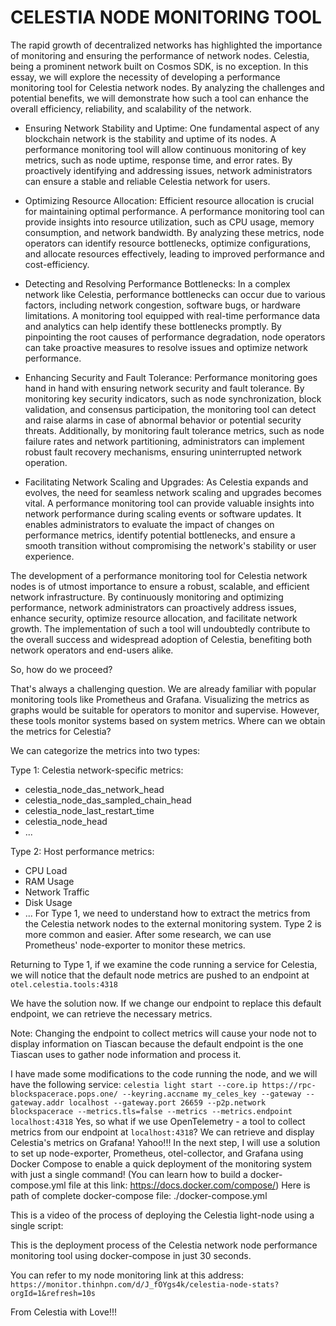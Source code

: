 # CELESTIA NODE MONITORING TOOL

The rapid growth of decentralized networks has highlighted the importance of monitoring and ensuring the performance of network nodes. Celestia, being a prominent network built on Cosmos SDK, is no exception. In this essay, we will explore the necessity of developing a performance monitoring tool for Celestia network nodes. By analyzing the challenges and potential benefits, we will demonstrate how such a tool can enhance the overall efficiency, reliability, and scalability of the network.

 * Ensuring Network Stability and Uptime:
One fundamental aspect of any blockchain network is the stability and uptime of its nodes. A performance monitoring tool will allow continuous monitoring of key metrics, such as node uptime, response time, and error rates. By proactively identifying and addressing issues, network administrators can ensure a stable and reliable Celestia network for users.

 * Optimizing Resource Allocation:
Efficient resource allocation is crucial for maintaining optimal performance. A performance monitoring tool can provide insights into resource utilization, such as CPU usage, memory consumption, and network bandwidth. By analyzing these metrics, node operators can identify resource bottlenecks, optimize configurations, and allocate resources effectively, leading to improved performance and cost-efficiency.

 * Detecting and Resolving Performance Bottlenecks:
In a complex network like Celestia, performance bottlenecks can occur due to various factors, including network congestion, software bugs, or hardware limitations. A monitoring tool equipped with real-time performance data and analytics can help identify these bottlenecks promptly. By pinpointing the root causes of performance degradation, node operators can take proactive measures to resolve issues and optimize network performance.

 * Enhancing Security and Fault Tolerance:
Performance monitoring goes hand in hand with ensuring network security and fault tolerance. By monitoring key security indicators, such as node synchronization, block validation, and consensus participation, the monitoring tool can detect and raise alarms in case of abnormal behavior or potential security threats. Additionally, by monitoring fault tolerance metrics, such as node failure rates and network partitioning, administrators can implement robust fault recovery mechanisms, ensuring uninterrupted network operation.

* Facilitating Network Scaling and Upgrades:
As Celestia expands and evolves, the need for seamless network scaling and upgrades becomes vital. A performance monitoring tool can provide valuable insights into network performance during scaling events or software updates. It enables administrators to evaluate the impact of changes on performance metrics, identify potential bottlenecks, and ensure a smooth transition without compromising the network's stability or user experience.

The development of a performance monitoring tool for Celestia network nodes is of utmost importance to ensure a robust, scalable, and efficient network infrastructure. By continuously monitoring and optimizing performance, network administrators can proactively address issues, enhance security, optimize resource allocation, and facilitate network growth. The implementation of such a tool will undoubtedly contribute to the overall success and widespread adoption of Celestia, benefiting both network operators and end-users alike.

So, how do we proceed?

That's always a challenging question. We are already familiar with popular monitoring tools like Prometheus and Grafana. Visualizing the metrics as graphs would be suitable for operators to monitor and supervise. However, these tools monitor systems based on system metrics. Where can we obtain the metrics for Celestia?

We can categorize the metrics into two types:

Type 1: Celestia network-specific metrics:

 * celestia_node_das_network_head
 * celestia_node_das_sampled_chain_head
 * celestia_node_last_restart_time
 * celestia_node_head
 * ...

Type 2: Host performance metrics:

 * CPU Load
 * RAM Usage
 * Network Traffic
 * Disk Usage
 * ...
For Type 1, we need to understand how to extract the metrics from the Celestia network nodes to the external monitoring system. Type 2 is more common and easier. After some research, we can use Prometheus' node-exporter to monitor these metrics.

Returning to Type 1, if we examine the code running a service for Celestia, we will notice that the default node metrics are pushed to an endpoint at `otel.celestia.tools:4318`

We have the solution now. If we change our endpoint to replace this default endpoint, we can retrieve the necessary metrics.

Note: Changing the endpoint to collect metrics will cause your node not to display information on Tiascan because the default endpoint is the one Tiascan uses to gather node information and process it.

I have made some modifications to the code running the node, and we will have the following service: `celestia light start --core.ip https://rpc-blockspacerace.pops.one/ --keyring.accname my_celes_key --gateway --gateway.addr localhost --gateway.port 26659 --p2p.network blockspacerace --metrics.tls=false --metrics --metrics.endpoint localhost:4318`
Yes, so what if we use OpenTelemetry - a tool to collect metrics from our endpoint at `localhost:4318`? We can retrieve and display Celestia's metrics on Grafana! 
Yahoo!!!
In the next step, I will use a solution to set up node-exporter, Prometheus, otel-collector, and Grafana using Docker Compose to enable a quick deployment of the monitoring system with just a single command!
(You can learn how to build a docker-compose.yml file at this link: https://docs.docker.com/compose/)
Here is path of complete docker-compose file: ./docker-compose.yml

This is a video of the process of deploying the Celestia light-node using a single script:

This is the deployment process of the Celestia network node performance monitoring tool using docker-compose in just 30 seconds.

You can refer to my node monitoring link at this address: `https://monitor.thinhpn.com/d/J_fOYgs4k/celestia-node-stats?orgId=1&refresh=10s`

From Celestia with Love!!!